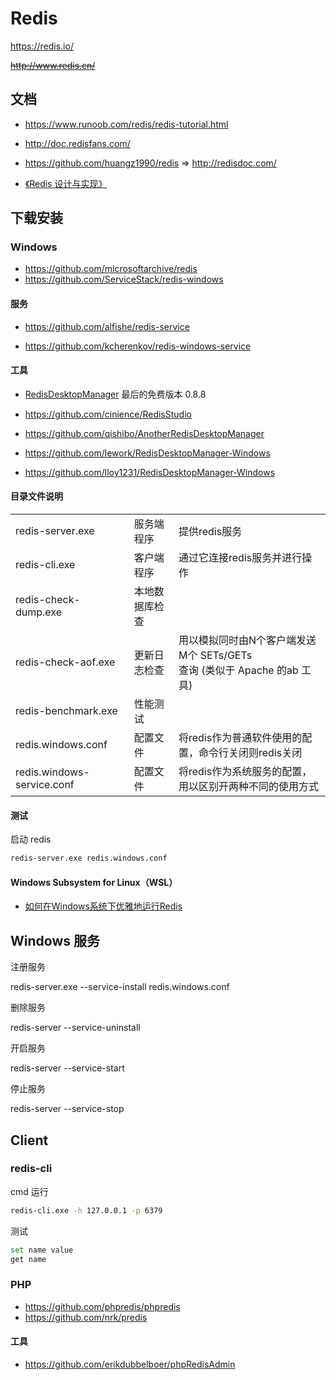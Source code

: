 # Redis

https://redis.io/

~~http://www.redis.cn/~~



## 文档

- https://www.runoob.com/redis/redis-tutorial.html

- http://doc.redisfans.com/
- https://github.com/huangz1990/redis => http://redisdoc.com/
- [《Redis 设计与实现》](https://github.com/huangz1990/redisbook)



## 下载安装

### Windows

- https://github.com/microsoftarchive/redis
- https://github.com/ServiceStack/redis-windows

#### 服务

- https://github.com/alfishe/redis-service

- https://github.com/kcherenkov/redis-windows-service

#### 工具

- [RedisDesktopManager](https://github.com/uglide/RedisDesktopManager/releases/tag/0.8.8) 最后的免费版本 0.8.8

- https://github.com/cinience/RedisStudio
- https://github.com/qishibo/AnotherRedisDesktopManager
- https://github.com/lework/RedisDesktopManager-Windows
- https://github.com/lloy1231/RedisDesktopManager-Windows

#### 目录文件说明

|                            |                |                                                              |
| -------------------------- | -------------- | ------------------------------------------------------------ |
| redis-server.exe           | 服务端程序     | 提供redis服务                                                |
| redis-cli.exe              | 客户端程序     | 通过它连接redis服务并进行操作                                |
| redis-check-dump.exe       | 本地数据库检查 |                                                              |
| redis-check-aof.exe        | 更新日志检查   | 用以模拟同时由N个客户端发送M个 SETs/GETs <br>查询 (类似于 Apache 的ab 工具) |
| redis-benchmark.exe        | 性能测试       |                                                              |
| redis.windows.conf         | 配置文件       | 将redis作为普通软件使用的配置，命令行关闭则redis关闭         |
| redis.windows-service.conf | 配置文件       | 将redis作为系统服务的配置，用以区别开两种不同的使用方式      |

#### 测试

启动 redis

```bash
redis-server.exe redis.windows.conf
```



#### Windows Subsystem for Linux（WSL）

- [如何在Windows系统下优雅地运行Redis](https://zhuanlan.zhihu.com/p/56374534)



## Windows 服务

注册服务


redis-server.exe --service-install redis.windows.conf



删除服务


redis-server --service-uninstall



开启服务


redis-server --service-start



停止服务


redis-server --service-stop



## Client

### redis-cli

cmd 运行

```bash
redis-cli.exe -h 127.0.0.1 -p 6379
```

测试

```bash
set name value
get name
```



### PHP

- https://github.com/phpredis/phpredis
- https://github.com/nrk/predis

#### 工具

- https://github.com/erikdubbelboer/phpRedisAdmin